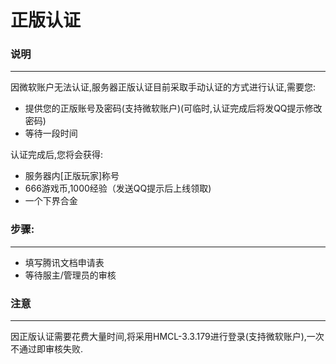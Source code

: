 # 正版认证

### 说明

------------


因微软账户无法认证,服务器正版认证目前采取手动认证的方式进行认证,需要您:  
- 提供您的正版账号及密码(支持微软账户)(可临时,认证完成后将发QQ提示修改密码)  
- 等待一段时间  

认证完成后,您将会获得:
- 服务器内[正版玩家]称号
- 666游戏币,1000经验（发送QQ提示后上线领取)
- 一个下界合金  
### 步骤:
------------
- 填写腾讯文档申请表
- 等待服主/管理员的审核
### 注意

------------
因正版认证需要花费大量时间,将采用HMCL-3.3.179进行登录(支持微软账户),一次不通过即审核失败.





